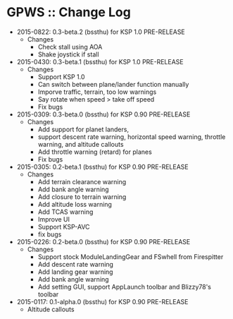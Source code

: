 # GPWS :: Change Log

* 2015-0822: 0.3-beta.2 (bssthu) for KSP 1.0 PRE-RELEASE
	+ Changes
		- Check stall using AOA
		- Shake joystick if stall
* 2015-0430: 0.3-beta.1 (bssthu) for KSP 1.0 PRE-RELEASE
	+ Changes
		- Support KSP 1.0
		- Can switch between plane/lander function manually
		- Imporve traffic, terrain, too low warnings
		- Say rotate when speed > take off speed
		- Fix bugs
* 2015-0309: 0.3-beta.0 (bssthu) for KSP 0.90 PRE-RELEASE
	+ Changes
		- Add support for planet landers,
		- support descent rate warning, horizontal speed warning, throttle warning, and altitude callouts
		- Add throttle warning (retard) for planes
		- Fix bugs
* 2015-0305: 0.2-beta.1 (bssthu) for KSP 0.90 PRE-RELEASE
	+ Changes
		- Add terrain clearance warning
		- Add bank angle warning
		- Add closure to terrain warning
		- Add altitude loss warning
		- Add TCAS warning
		- Improve UI
		- Support KSP-AVC
		- fix bugs
* 2015-0226: 0.2-beta.0 (bssthu) for KSP 0.90 PRE-RELEASE
	+ Changes
		- Support stock ModuleLandingGear and FSwhell from Firespitter
		- Add descent rate warning
		- Add landing gear warning
		- Add bank angle warning
		- Add setting GUI, support AppLaunch toolbar and Blizzy78's toolbar
* 2015-0117: 0.1-alpha.0 (bssthu) for KSP 0.90 PRE-RELEASE
	+ Altitude callouts
